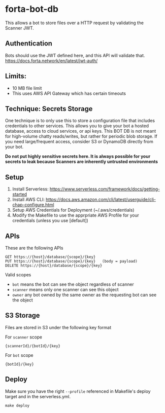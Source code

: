 # forta-bot-db

This allows a bot to store files over a HTTP request by validating the Scanner JWT.

## Authentication

Bots should use the JWT defined here, and this API will validate that.
https://docs.forta.network/en/latest/jwt-auth/

## Limits:
- 10 MB file limit
- This uses AWS API Gateway which has certain timeouts

## Technique: Secrets Storage
One technique is to only use this to store a configuration file that includes credentials to other services. This allows you to give your bot a hosted database, access to cloud services, or api keys.  This BOT DB is not meant for high-volume chatty reads/writes, but rather for periodic blob storage.   If you need large/frequent access, consider S3 or DynamoDB directly from your bot. 

**Do not put highly sensitive secrets here.  It is always possible for your secrets to leak because Scanners are inherently untrusted environments**

## Setup
1. Install Serverless: https://www.serverless.com/framework/docs/getting-started
2. Install AWS CLI: https://docs.aws.amazon.com/cli/latest/userguide/cli-chap-configure.html
3. Setup AWS Credentials for Deployment (~/.aws/credentials)
4. Modify the Makefile to use the apprpriate AWS Profile for your credentials (unless you use [default])

## APIs

These are the following APIs
```
GET https://{host}/database/{scope}/{key}
PUT https://{host}/database/{scope}/{key}   (body = payload)
DELETE https://{host}/database/{scope}/{key}
```

Valid scopes
- `bot` means the bot can see the object regardless of scanner
- `scanner` means only one scanner can see this object
- `owner` any bot owned by the same owner as the requesting bot can see the object

## S3 Storage 

Files are stored in S3 under the following key format

For `scanner` scope
```
{scannerId}/{botId}/{key}
```

For `bot` scope
```
{botId}/{key}
```

## Deploy

Make sure you have the right `--profile` referenced in Makefile's deploy target and in the serverless.yml.

```
make deploy
```
